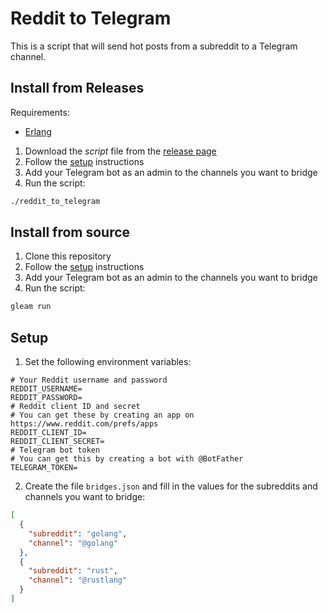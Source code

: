 # Reddit to Telegram

This is a script that will send hot posts from a subreddit to a Telegram channel.

## Install from Releases

Requirements:
- [Erlang](https://www.erlang.org/downloads)

1. Download the _script_ file from the [release page](https://github.com/Massolari/reddit_to_telegram/releases)
2. Follow the [setup](#setup) instructions
3. Add your Telegram bot as an admin to the channels you want to bridge
4. Run the script:
```bash
./reddit_to_telegram
```

## Install from source

1. Clone this repository
2. Follow the [setup](#setup) instructions
3. Add your Telegram bot as an admin to the channels you want to bridge
4. Run the script:
```bash
gleam run
```

## Setup

1. Set the following environment variables:
```.env
# Your Reddit username and password
REDDIT_USERNAME=
REDDIT_PASSWORD=
# Reddit client ID and secret
# You can get these by creating an app on https://www.reddit.com/prefs/apps
REDDIT_CLIENT_ID=
REDDIT_CLIENT_SECRET=
# Telegram bot token
# You can get this by creating a bot with @BotFather
TELEGRAM_TOKEN=
```

2. Create the file `bridges.json` and fill in the values for the subreddits and channels you want to bridge:
```json
[
  {
    "subreddit": "golang",
    "channel": "@golang"
  },
  {
    "subreddit": "rust",
    "channel": "@rustlang"
  }
]
```

